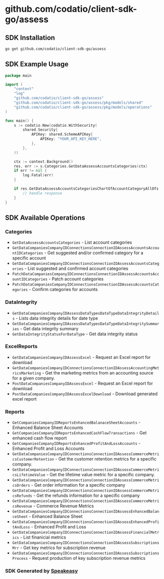 # github.com/codatio/client-sdk-go/assess

<!-- Start SDK Installation -->
## SDK Installation

```bash
go get github.com/codatio/client-sdk-go/assess
```
<!-- End SDK Installation -->

## SDK Example Usage
<!-- Start SDK Example Usage -->
```go
package main

import (
    "context"
    "log"
    "github.com/codatio/client-sdk-go/assess"
    "github.com/codatio/client-sdk-go/assess/pkg/models/shared"
    "github.com/codatio/client-sdk-go/assess/pkg/models/operations"
)

func main() {
    s := codatio.New(codatio.WithSecurity(
        shared.Security{
            APIKey: shared.SchemeAPIKey{
                APIKey: "YOUR_API_KEY_HERE",
            },
        },
    ))

    ctx := context.Background()
    res, err := s.Categories.GetDataAssessAccountsCategories(ctx)
    if err != nil {
        log.Fatal(err)
    }

    if res.GetDataAssessAccountsCategoriesChartOfAccountCategoryAllOfs != nil {
        // handle response
    }
}
```
<!-- End SDK Example Usage -->

<!-- Start SDK Available Operations -->
## SDK Available Operations


### Categories

* `GetDataAssessAccountsCategories` - List account categories
* `GetDataCompaniesCompanyIDConnectionsConnectionIDAssessAccountsAccountIDCategories` - Get suggested and/or confirmed category for a specific account
* `GetDataCompaniesCompanyIDConnectionsConnectionIDAssessAccountsCategories` - List suggested and confirmed account categories
* `PatchDataCompaniesCompanyIDConnectionsConnectionIDAssessAccountsAccountIDCategories` - Patch account categories
* `PatchDataCompaniesCompanyIDConnectionsConnectionIDAssessAccountsCategories` - Confirm categories for accounts

### DataIntegrity

* `GetDataCompaniesCompanyIDAssessDataTypesDataTypeDataIntegrityDetails` - Lists data integrity details for date type
* `GetDataCompaniesCompanyIDAssessDataTypesDataTypeDataIntegritySummaries` - Get data integrity summary
* `GetDataIntegrityStatusForDataType` - Get data integrity status

### ExcelReports

* `GetDataCompaniesCompanyIDAssessExcel` - Request an Excel report for download
* `GetDataCompaniesCompanyIDConnectionsConnectionIDAssessAccountingMetricsMarketing` - Get the marketing metrics from an accounting source for a given company.
* `PostDataCompaniesCompanyIDAssessExcel` - Request an Excel report for download
* `PostDataCompaniesCompanyIDAssessExcelDownload` - Download generated excel report

### Reports

* `GetCompaniesCompanyIDReportsEnhancedBalanaceSheetAccounts` - Enhanced Balance Sheet Accounts
* `GetCompaniesCompanyIDReportsEnhancedCashFlowTransactions` - Get enhanced cash flow report
* `GetCompaniesCompanyIDReportsEnhancedProfitAndLossAccounts` - Enhanced Profit and Loss Accounts
* `GetDataCompaniesCompanyIDConnectionsConnectionIDAssessCommerceMetricsCustomerRetention` - Get the customer retention metrics for a specific company.
* `GetDataCompaniesCompanyIDConnectionsConnectionIDAssessCommerceMetricsLifetimeValue` - Get the lifetime value metric for a specific company.
* `GetDataCompaniesCompanyIDConnectionsConnectionIDAssessCommerceMetricsOrders` - Get order information for a specific company
* `GetDataCompaniesCompanyIDConnectionsConnectionIDAssessCommerceMetricsRefunds` - Get the refunds information for a specific company
* `GetDataCompaniesCompanyIDConnectionsConnectionIDAssessCommerceMetricsRevenue` - Commerce Revenue Metrics
* `GetDataCompaniesCompanyIDConnectionsConnectionIDAssessEnhancedBalanceSheet` - Enhanced Balance Sheet
* `GetDataCompaniesCompanyIDConnectionsConnectionIDAssessEnhancedProfitAndLoss` - Enhanced Profit and Loss
* `GetDataCompaniesCompanyIDConnectionsConnectionIDAssessFinancialMetrics` - List finanicial metrics
* `GetDataCompaniesCompanyIDConnectionsConnectionIDAssessSubscriptionsMrr` - Get key metrics for subscription revenue
* `GetDataCompaniesCompanyIDConnectionsConnectionIDAssessSubscriptionsProcess` - Request production of key subscription revenue metrics
<!-- End SDK Available Operations -->

### SDK Generated by [Speakeasy](https://docs.speakeasyapi.dev/docs/using-speakeasy/client-sdks)
